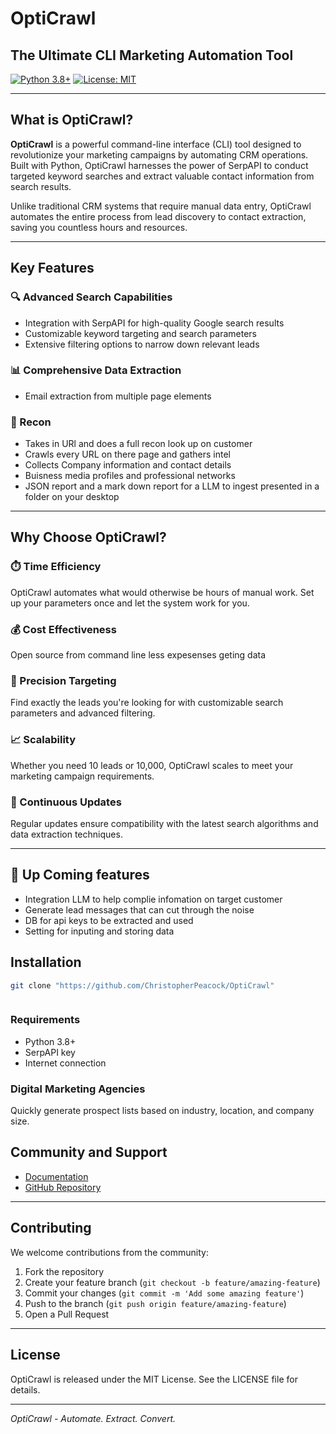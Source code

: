 # OptiCrawl

## The Ultimate CLI Marketing Automation Tool

[![Python 3.8+](https://img.shields.io/badge/python-3.8+-blue.svg)](https://www.python.org/downloads/)
[![License: MIT](https://img.shields.io/badge/License-MIT-yellow.svg)](https://opensource.org/licenses/MIT)

---

## What is OptiCrawl?

**OptiCrawl** is a powerful command-line interface (CLI) tool designed to revolutionize your marketing campaigns by automating CRM operations. Built with Python, OptiCrawl harnesses the power of SerpAPI to conduct targeted keyword searches and extract valuable contact information from search results.

Unlike traditional CRM systems that require manual data entry, OptiCrawl automates the entire process from lead discovery to contact extraction, saving you countless hours and resources.

---

## Key Features

### 🔍 Advanced Search Capabilities
- Integration with SerpAPI for high-quality Google search results
- Customizable keyword targeting and search parameters
- Extensive filtering options to narrow down relevant leads

### 📊 Comprehensive Data Extraction
- Email extraction from multiple page elements

### 🔎 Recon 
- Takes in URl and does a full recon look up on customer
- Crawls every URL on there page and gathers intel
- Collects Company information and contact details
- Buisness media profiles and professional networks 
- JSON report and a mark down report for a LLM to ingest presented in a folder on your desktop 

---

## Why Choose OptiCrawl?

### ⏱️ Time Efficiency
OptiCrawl automates what would otherwise be hours of manual work. Set up your parameters once and let the system work for you.

### 💰 Cost Effectiveness
Open source from command line less expesenses geting data 

### 🎯 Precision Targeting
Find exactly the leads you're looking for with customizable search parameters and advanced filtering.

### 📈 Scalability
Whether you need 10 leads or 10,000, OptiCrawl scales to meet your marketing campaign requirements.

### 🔄 Continuous Updates
Regular updates ensure compatibility with the latest search algorithms and data extraction techniques.

---

## 🔮 Up Coming features
- Integration LLM to help complie infomation on target customer
- Generate lead messages that can cut through the noise
- DB for api keys to be extracted and used 
- Setting for inputing and storing data 

## Installation

```bash
git clone "https://github.com/ChristopherPeacock/OptiCrawl"



```

### Requirements
- Python 3.8+
- SerpAPI key
- Internet connection


### Digital Marketing Agencies
Quickly generate prospect lists based on industry, location, and company size.

## Community and Support

- [Documentation](https://github.com/ChristopherPeacock/OptiCrawl/blob/main/README.md)
- [GitHub Repository](https://github.com/ChristopherPeacock/OptiCrawl)

---

## Contributing

We welcome contributions from the community:

1. Fork the repository
2. Create your feature branch (`git checkout -b feature/amazing-feature`)
3. Commit your changes (`git commit -m 'Add some amazing feature'`)
4. Push to the branch (`git push origin feature/amazing-feature`)
5. Open a Pull Request

---

## License

OptiCrawl is released under the MIT License. See the LICENSE file for details.

---

*OptiCrawl - Automate. Extract. Convert.*
